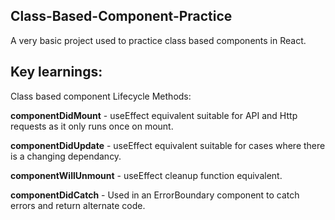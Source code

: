 ## Class-Based-Component-Practice

A very basic project used to practice class based components in React.

## Key learnings:

Class based component Lifecycle Methods:

**componentDidMount** - useEffect equivalent suitable for API and Http requests as it only runs once on mount.

**componentDidUpdate** - useEffect equivalent suitable for cases where there is a changing dependancy.

**componentWillUnmount** - useEffect cleanup function equivalent.

**componentDidCatch** - Used in an ErrorBoundary component to catch errors and return alternate code.

